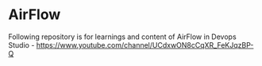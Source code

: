# AirFlow
Following repository is for learnings and content of AirFlow in Devops Studio - https://www.youtube.com/channel/UCdxwON8cCqXR_FeKJqzBP-Q
